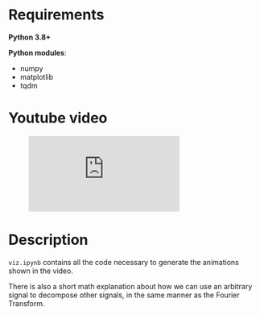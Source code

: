 # Requirements

**Python 3.8+**

**Python modules**:
- numpy
- matplotlib
- tqdm

# Youtube video

<figure class="video_container">
  <iframe src="https://www.youtube.com/embed/enMumwvLAug" frameborder="0" allowfullscreen="true"> </iframe>
</figure>

# Description
`viz.ipynb` contains all the code necessary to generate the animations shown in the video.

There is also a short math explanation about how we can use an arbitrary signal to decompose other signals, in the same manner as the Fourier Transform.

